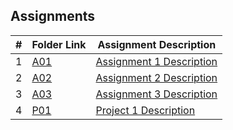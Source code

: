## Assignments

|  #  | Folder Link                            | Assignment Description                               |
| :-: | -------------------------------------- | -------------------------------------------------- |
|  1  | [A01](./A01/README.md)                | [Assignment 1 Description](./A01/README.md)        |
|  2  | [A02](./A02/README.md)                | [Assignment 2 Description](./A02/README.md)        |
|  3  | [A03](./A03/README.md)                | [Assignment 3 Description](./A03/README.md)        |
|  4  | [P01](./P01/README.md)                | [Project 1 Description](./P01/README.md)           |

